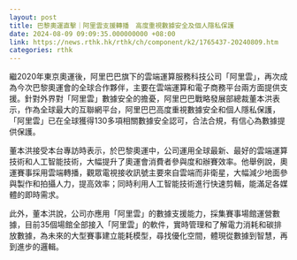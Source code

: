 ```yaml
---
layout: post
title: 巴黎奧運直擊｜阿里雲支援轉播　高度重視數據安全及個人隱私保護
date: 2024-08-09 09:09:35.000000000 +08:00
link: https://news.rthk.hk/rthk/ch/component/k2/1765437-20240809.htm
categories: rthk
---
```


繼2020年東京奧運後，阿里巴巴旗下的雲端運算服務科技公司「阿里雲」，再次成為今次巴黎奧運會的全球合作夥伴，主要在雲端運算和電子商務平台兩方面提供支援。針對外界對「阿里雲」數據安全的擔憂，阿里巴巴戰略發展部總裁董本洪表示，作為全球最大的互聯網平台，阿里巴巴高度重視數據安全和個人隱私保護，「阿里雲」已在全球獲得130多項相關數據安全認可，合法合規，有信心為數據提供保護。

董本洪接受本台專訪時表示，於巴黎奧運中，公司運用全球最新、最好的雲端運算技術和人工智能技術，大幅提升了奧運會消費者參與度和辦賽效率。他舉例說，奧運賽事採用雲端轉播，觀眾電視接收訊號主要來自雲端而非衛星，大幅減少地面參與製作和拍攝人力，提高效率；同時利用人工智能技術進行快速剪輯，能滿足各媒體的即時需求。

此外，董本洪說，公司亦應用「阿里雲」的數據支援能力，採集賽事場館運營數據，目前35個場館全部接入「阿里雲」的軟件，實時管理和了解電力消耗和碳排放數據，為未來的大型賽事建立能耗模型，尋找優化空間，體現從數據到智慧，再到進步的邏輯。
